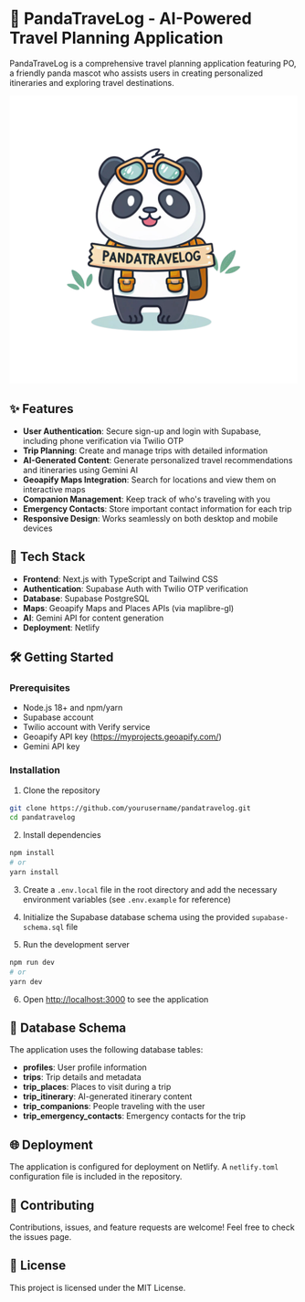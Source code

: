 # 🐼 PandaTraveLog - AI-Powered Travel Planning Application

PandaTraveLog is a comprehensive travel planning application featuring PO, a friendly panda mascot who assists users in creating personalized itineraries and exploring travel destinations.

![PandaTraveLog Logo](/public/images/logo/logo-full.png)

## ✨ Features

- **User Authentication**: Secure sign-up and login with Supabase, including phone verification via Twilio OTP
- **Trip Planning**: Create and manage trips with detailed information
- **AI-Generated Content**: Generate personalized travel recommendations and itineraries using Gemini AI
- **Geoapify Maps Integration**: Search for locations and view them on interactive maps
- **Companion Management**: Keep track of who's traveling with you
- **Emergency Contacts**: Store important contact information for each trip
- **Responsive Design**: Works seamlessly on both desktop and mobile devices

## 🚀 Tech Stack

- **Frontend**: Next.js with TypeScript and Tailwind CSS
- **Authentication**: Supabase Auth with Twilio OTP verification
- **Database**: Supabase PostgreSQL
- **Maps**: Geoapify Maps and Places APIs (via maplibre-gl)
- **AI**: Gemini API for content generation
- **Deployment**: Netlify

## 🛠️ Getting Started

### Prerequisites

- Node.js 18+ and npm/yarn
- Supabase account
- Twilio account with Verify service
- Geoapify API key (https://myprojects.geoapify.com/)
- Gemini API key

### Installation

1. Clone the repository

```bash
git clone https://github.com/yourusername/pandatravelog.git
cd pandatravelog
```

2. Install dependencies

```bash
npm install
# or
yarn install
```

3. Create a `.env.local` file in the root directory and add the necessary environment variables (see `.env.example` for reference)

4. Initialize the Supabase database schema using the provided `supabase-schema.sql` file

5. Run the development server

```bash
npm run dev
# or
yarn dev
```

6. Open [http://localhost:3000](http://localhost:3000) to see the application

## 📝 Database Schema

The application uses the following database tables:

- **profiles**: User profile information
- **trips**: Trip details and metadata
- **trip_places**: Places to visit during a trip
- **trip_itinerary**: AI-generated itinerary content
- **trip_companions**: People traveling with the user
- **trip_emergency_contacts**: Emergency contacts for the trip

## 🌐 Deployment

The application is configured for deployment on Netlify. A `netlify.toml` configuration file is included in the repository.

## 🤝 Contributing

Contributions, issues, and feature requests are welcome! Feel free to check the issues page.

## 📄 License

This project is licensed under the MIT License.
